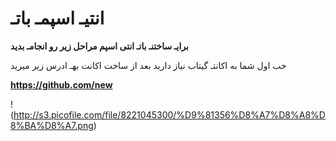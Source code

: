 انتیـ اسپمـ باتـ
============
 **برایـ ساختنـ باتـ انتی اسپم مراحل زیر رو انجامـ بدید**


خب اول شما به اکانتـ گیتاب نیاز دارید 
بعد از ساخت اکانت بهـ ادرس زیر میرید 

**https://github.com/new**

! (http://s3.picofile.com/file/8221045300/%D9%81356%D8%A7%D8%A8%D8%BA%D8%A7.png)

